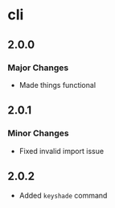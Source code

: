 # cli

## 2.0.0

### Major Changes

- Made things functional

## 2.0.1

### Minor Changes

- Fixed invalid import issue

## 2.0.2

- Added `keyshade` command
